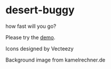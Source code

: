# desert-buggy
how fast will you go?

Please try the [demo](http://rawgit.com/Muzietto/desert-buggy/master/html/desert_buggy.html).

Icons designed by Vecteezy

Background image from kamelrechner.de
